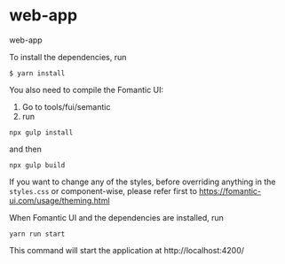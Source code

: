# web-app
web-app

To install the dependencies, run 

```shell
$ yarn install
```

You also need to compile the Fomantic UI:

1. Go to tools/fui/semantic
2. run 
```shell
npx gulp install
```
and then
```shell
npx gulp build
```

If you want to change any of the styles, before overriding anything in the `styles.css` or component-wise, please refer first to
https://fomantic-ui.com/usage/theming.html

When Fomantic UI and the dependencies are installed, run
```shell
yarn run start
```

This command will start the application at http://localhost:4200/



